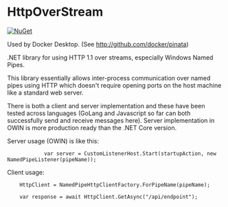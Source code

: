 # HttpOverStream
[![NuGet](https://img.shields.io/nuget/v/HttpOverStream?color=green)](https://www.nuget.org/packages/HttpOverStream/)

Used by Docker Desktop. (See http://github.com/docker/pinata)

.NET library for using HTTP 1.1 over streams, especially Windows Named Pipes.

This library essentially allows inter-process communication over named pipes using HTTP which doesn't require opening ports on the host machine like a standard web server.

There is both a client and server implementation and these have been tested across languages (GoLang and Javascript so far can both successfully send and receive messages here).
Server implementation in OWIN is more production ready than the .NET Core version.

Server usage (OWIN) is like this:
```
            var server = CustomListenerHost.Start(startupAction, new NamedPipeListener(pipeName));
```

Client usage:

```
    HttpClient = NamedPipeHttpClientFactory.ForPipeName(pipeName);
    
    var response = await HttpClient.GetAsync("/api/endpoint");
```
